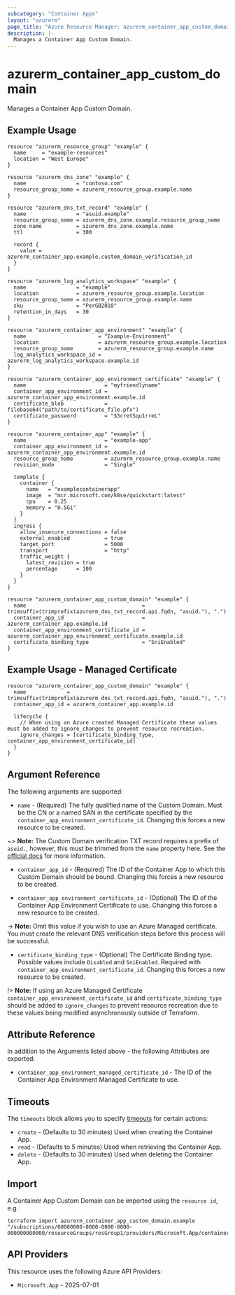 ```yaml
---
subcategory: "Container Apps"
layout: "azurerm"
page_title: "Azure Resource Manager: azurerm_container_app_custom_domain"
description: |-
  Manages a Container App Custom Domain.
---
```


# azurerm_container_app_custom_domain

Manages a Container App Custom Domain.

## Example Usage

```hcl
resource "azurerm_resource_group" "example" {
  name     = "example-resources"
  location = "West Europe"
}

resource "azurerm_dns_zone" "example" {
  name                = "contoso.com"
  resource_group_name = azurerm_resource_group.example.name
}

resource "azurerm_dns_txt_record" "example" {
  name                = "asuid.example"
  resource_group_name = azurerm_dns_zone.example.resource_group_name
  zone_name           = azurerm_dns_zone.example.name
  ttl                 = 300

  record {
    value = azurerm_container_app.example.custom_domain_verification_id
  }
}

resource "azurerm_log_analytics_workspace" "example" {
  name                = "example"
  location            = azurerm_resource_group.example.location
  resource_group_name = azurerm_resource_group.example.name
  sku                 = "PerGB2018"
  retention_in_days   = 30
}

resource "azurerm_container_app_environment" "example" {
  name                       = "Example-Environment"
  location                   = azurerm_resource_group.example.location
  resource_group_name        = azurerm_resource_group.example.name
  log_analytics_workspace_id = azurerm_log_analytics_workspace.example.id
}

resource "azurerm_container_app_environment_certificate" "example" {
  name                         = "myfriendlyname"
  container_app_environment_id = azurerm_container_app_environment.example.id
  certificate_blob             = filebase64("path/to/certificate_file.pfx")
  certificate_password         = "$3cretSqu1rreL"
}

resource "azurerm_container_app" "example" {
  name                         = "example-app"
  container_app_environment_id = azurerm_container_app_environment.example.id
  resource_group_name          = azurerm_resource_group.example.name
  revision_mode                = "Single"

  template {
    container {
      name   = "examplecontainerapp"
      image  = "mcr.microsoft.com/k8se/quickstart:latest"
      cpu    = 0.25
      memory = "0.5Gi"
    }
  }
  ingress {
    allow_insecure_connections = false
    external_enabled           = true
    target_port                = 5000
    transport                  = "http"
    traffic_weight {
      latest_revision = true
      percentage      = 100
    }
  }
}

resource "azurerm_container_app_custom_domain" "example" {
  name                                     = trimsuffix(trimprefix(azurerm_dns_txt_record.api.fqdn, "asuid."), ".")
  container_app_id                         = azurerm_container_app.example.id
  container_app_environment_certificate_id = azurerm_container_app_environment_certificate.example.id
  certificate_binding_type                 = "SniEnabled"
}

```

## Example Usage - Managed Certificate

```hcl
resource "azurerm_container_app_custom_domain" "example" {
  name             = trimsuffix(trimprefix(azurerm_dns_txt_record.api.fqdn, "asuid."), ".")
  container_app_id = azurerm_container_app.example.id

  lifecycle {
    // When using an Azure created Managed Certificate these values must be added to ignore_changes to prevent resource recreation.
    ignore_changes = [certificate_binding_type, container_app_environment_certificate_id]
  }
}

```

## Argument Reference

The following arguments are supported:

* `name` - (Required) The fully qualified name of the Custom Domain. Must be the CN or a named SAN in the certificate specified by the `container_app_environment_certificate_id`. Changing this forces a new resource to be created.

~> **Note:** The Custom Domain verification TXT record requires a prefix of `asuid.`, however, this must be trimmed from the `name` property here. See the [official docs](https://learn.microsoft.com/en-us/azure/container-apps/custom-domains-certificates) for more information.

* `container_app_id` - (Required) The ID of the Container App to which this Custom Domain should be bound. Changing this forces a new resource to be created.

* `container_app_environment_certificate_id` - (Optional) The ID of the Container App Environment Certificate to use. Changing this forces a new resource to be created.

-> **Note:** Omit this value if you wish to use an Azure Managed certificate. You must create the relevant DNS verification steps before this process will be successful.

* `certificate_binding_type` - (Optional) The Certificate Binding type. Possible values include `Disabled` and `SniEnabled`.  Required with `container_app_environment_certificate_id`. Changing this forces a new resource to be created.

!> **Note:** If using an Azure Managed Certificate `container_app_environment_certificate_id` and `certificate_binding_type` should be added to `ignore_changes` to prevent resource recreation due to these values being modified asynchronously outside of Terraform.

## Attribute Reference

In addition to the Arguments listed above - the following Attributes are exported:

* `container_app_environment_managed_certificate_id` - The ID of the Container App Environment Managed Certificate to use.

## Timeouts

The `timeouts` block allows you to specify [timeouts](https://developer.hashicorp.com/terraform/language/resources/configure#define-operation-timeouts) for certain actions:

* `create` - (Defaults to 30 minutes) Used when creating the Container App.
* `read` - (Defaults to 5 minutes) Used when retrieving the Container App.
* `delete` - (Defaults to 30 minutes) Used when deleting the Container App.

## Import

A Container App Custom Domain can be imported using the `resource id`, e.g.

```shell
terraform import azurerm_container_app_custom_domain.example "/subscriptions/00000000-0000-0000-0000-000000000000/resourceGroups/resGroup1/providers/Microsoft.App/containerApps/myContainerApp/customDomainName/mycustomdomain.example.com"
```

## API Providers
<!-- This section is generated, changes will be overwritten -->
This resource uses the following Azure API Providers:

* `Microsoft.App` - 2025-07-01
